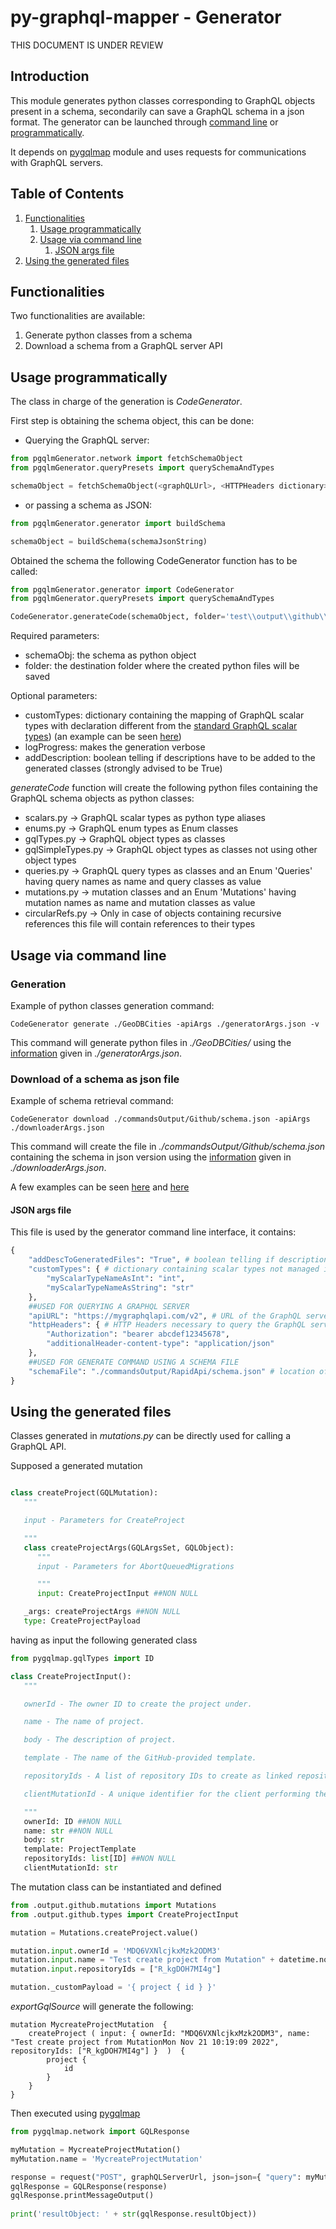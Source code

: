 # py-graphql-mapper - Generator

THIS DOCUMENT IS UNDER REVIEW

## Introduction

This module generates python classes corresponding to GraphQL objects present in a schema, secondarily can save a GraphQL schema in a json format.
The generator can be launched through [command line](#usage-via-command-line) or [programmatically](#usage-programmatically).

It depends on [pygqlmap](#https://github.com/dapalex/py-graphql-mapper/blob/main/pygqlmap) module and uses requests for communications with GraphQL servers.


## Table of Contents

1. [Functionalities](#functionalities)
    1. [Usage programmatically](#usage-programmatically)
    2. [Usage via command line](#usage-via-command-line)
        1. [JSON args file](#json-args-file)
2. [Using the generated files](#using-the-generated-files)


## Functionalities 

Two functionalities are available:

1) Generate python classes from a schema
2) Download a schema from a GraphQL server API


## Usage programmatically

The class in charge of the generation is _CodeGenerator_.

First step is obtaining the schema object, this can be done:

* Querying the GraphQL server:

```python
from pgqlmGenerator.network import fetchSchemaObject
from pgqlmGenerator.queryPresets import querySchemaAndTypes

schemaObject = fetchSchemaObject(<graphQLUrl>, <HTTPHeaders dictionary>, querySchemaAndTypes)
```

* or passing a schema as JSON:
 
```python
from pgqlmGenerator.generator import buildSchema

schemaObject = buildSchema(schemaJsonString)
```

Obtained the schema the following CodeGenerator function has to be called:

```python
from pgqlmGenerator.generator import CodeGenerator
from pgqlmGenerator.queryPresets import querySchemaAndTypes

CodeGenerator.generateCode(schemaObject, folder='test\\output\\github\\', logProgress=False, addDescription=True)
```

Required parameters:

* schemaObj: the schema as python object
* folder: the destination folder where the created python files will be saved

Optional parameters:

* customTypes: dictionary containing the mapping of GraphQL scalar types with declaration different from the [standard GraphQL scalar types](https://github.com/dapalex/py-graphql-mapper/blob/main/pygqlmap/README.MD#scalar-types-mapping)) (an example can be seen [here](https://github.com/dapalex/py-graphql-mapper/blob/main/cli_args.json))
* logProgress: makes the generation verbose
* addDescription: boolean telling if descriptions have to be added to the generated classes (strongly advised to be True)

_generateCode_ function will create the following python files containing the GraphQL schema objects as python classes:

* scalars.py -> GraphQL scalar types as python type aliases
* enums.py -> GraphQL enum types as Enum classes
* gqlTypes.py -> GraphQL object types as classes
* gqlSimpleTypes.py -> GraphQL object types as classes not using other object types
* queries.py -> GraphQL query types as classes and an Enum 'Queries' having query names as name and query classes as value
* mutations.py -> mutation classes and an Enum 'Mutations' having mutation names as name and mutation classes as value
* circularRefs.py -> Only in case of objects containing recursive references this file will contain references to their types


## Usage via command line

### Generation

Example of python classes generation command:

```
CodeGenerator generate ./GeoDBCities -apiArgs ./generatorArgs.json -v
```

This command will generate python files in _./GeoDBCities/_ using the [information](#json-args-file) given in _./generatorArgs.json_.


### Download of a schema as json file 

Example of schema retrieval command:

```
CodeGenerator download ./commandsOutput/Github/schema.json -apiArgs ./downloaderArgs.json
```

This command will create the file in _./commandsOutput/Github/schema.json_ containing the schema in json version using the [information](#json-args-file) given in _./downloaderArgs.json_.


A few examples can be seen [here](#https://github.com/dapalex/py-graphql-mapper/blob/main/test/geoDBCitiesApiUnitTest.py#L9) and [here](#https://github.com/dapalex/py-graphql-mapper/blob/main/test/githubApiUnitTest.py#L13)


#### JSON args file

This file is used by the generator command line interface, it contains:

```python
{
    "addDescToGeneratedFiles": "True", # boolean telling if descriptions have to be added to the generated classes (strongly advised to be True)
    "customTypes": { # dictionary containing scalar types not managed in the default mapping
        "myScalarTypeNameAsInt": "int",
        "myScalarTypeNameAsString": "str"
    },
    ##USED FOR QUERYING A GRAPHQL SERVER
    "apiURL": "https://mygraphqlapi.com/v2", # URL of the GraphQL server to query
    "httpHeaders": { # HTTP Headers necessary to query the GraphQL server
        "Authorization": "bearer abcdef12345678",
        "additionalHeader-content-type": "application/json"
    },
    ##USED FOR GENERATE COMMAND USING A SCHEMA FILE
    "schemaFile": "./commandsOutput/RapidApi/schema.json" # location of the json version of schema file
}
```


## Using the generated files

Classes generated in _mutations.py_ can be directly used for calling a GraphQL API.

Supposed a generated mutation

```python

class createProject(GQLMutation):
   """

   input - Parameters for CreateProject

   """
   class createProjectArgs(GQLArgsSet, GQLObject): 
      """
      input - Parameters for AbortQueuedMigrations

      """
      input: CreateProjectInput ##NON NULL

   _args: createProjectArgs ##NON NULL
   type: CreateProjectPayload

```

having as input the following generated class

```python
from pygqlmap.gqlTypes import ID

class CreateProjectInput():
   """

   ownerId - The owner ID to create the project under.

   name - The name of project.

   body - The description of project.

   template - The name of the GitHub-provided template.

   repositoryIds - A list of repository IDs to create as linked repositories for the project

   clientMutationId - A unique identifier for the client performing the mutation.

   """
   ownerId: ID ##NON NULL
   name: str ##NON NULL
   body: str
   template: ProjectTemplate
   repositoryIds: list[ID] ##NON NULL
   clientMutationId: str

```

The mutation class can be instantiated and defined

```python
from .output.github.mutations import Mutations
from .output.github.types import CreateProjectInput

mutation = Mutations.createProject.value()

mutation.input.ownerId = 'MDQ6VXNlcjkxMzk2ODM3'
mutation.input.name = "Test create project from Mutation" + datetime.now().ctime()
mutation.input.repositoryIds = ["R_kgDOH7MI4g"]

mutation._customPayload = '{ project { id } }'

```

_exportGqlSource_ will generate the following:

```
mutation MycreateProjectMutation  { 
    createProject ( input: { ownerId: "MDQ6VXNlcjkxMzk2ODM3", name: "Test create project from MutationMon Nov 21 10:19:09 2022", repositoryIds: ["R_kgDOH7MI4g"] }  )  {  
        project { 
            id 
        } 
    }  
} 
```

Then executed using [pygqlmap](#https://github.com/dapalex/py-graphql-mapper/blob/main/pygqlmap/README.MD)

```python
from pygqlmap.network import GQLResponse

myMutation = MycreateProjectMutation()
myMutation.name = 'MycreateProjectMutation'

response = request("POST", graphQLServerUrl, json=json={ "query": myMutation.exportGqlSource }, headers=headers)
gqlResponse = GQLResponse(response)
gqlResponse.printMessageOutput()
    
print('resultObject: ' + str(gqlResponse.resultObject))
```
